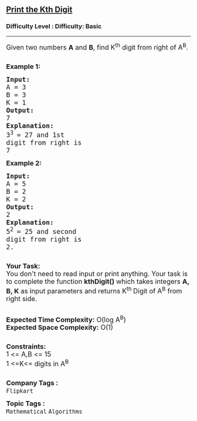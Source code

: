 <h2><a href="https://www.geeksforgeeks.org/problems/print-the-kth-digit3520/1?page=1&company=Flipkart&status=unsolved&sortBy=difficulty">Print the Kth Digit</a></h2><h3>Difficulty Level : Difficulty: Basic</h3><hr><div class="problems_problem_content__Xm_eO"><p><span style="font-size: 18px;">Given two numbers <strong>A</strong> and <strong>B</strong>, find K<sup>th</sup> digit from right of A<sup>B</sup>.</span><br>&nbsp;</p>
<p><span style="font-size: 18px;"><strong>Example 1:</strong></span></p>
<pre><span style="font-size: 18px;"><strong>Input:</strong>
A = 3
B = 3
K = 1
<strong>Output:</strong>
7
<strong>Explanation:</strong>
3<sup>3 </sup>= 27 and 1st
digit from right is 
7</span>
</pre>
<p><span style="font-size: 18px;"><strong>Example 2:</strong></span></p>
<pre><span style="font-size: 18px;"><strong>Input:</strong>
A = 5
B = 2
K = 2
<strong>Output:</strong>
2
<strong>Explanation:</strong>
5<sup>2 </sup>= 25 and second
digit from right is
2.</span>
</pre>
<p><br><span style="font-size: 18px;"><strong>Your Task:</strong><br>You don't need to read input or print anything. Your task is to complete the function <strong>kthDigit()</strong>&nbsp;which takes&nbsp;integers&nbsp;<strong>A, B, K</strong>&nbsp;as input parameters&nbsp;and returns K<sup>th&nbsp;</sup>Digit of A<sup>B</sup> from right side.</span><br>&nbsp;</p>
<p><span style="font-size: 18px;"><strong>Expected Time Complexity:</strong> O(log&nbsp;A<sup>B</sup></span><span style="font-size: 18px;">)</span><br><span style="font-size: 18px;"><strong>Expected Space Complexity:</strong> O(1)</span><br>&nbsp;</p>
<p><span style="font-size: 18px;"><strong>Constraints:</strong><br>1 &lt;= A,B&nbsp;&lt;= 15<br>1 &lt;=K&lt;= digits in A<sup>B</sup></span><br>&nbsp;</p></div><p><span style=font-size:18px><strong>Company Tags : </strong><br><code>Flipkart</code>&nbsp;<br><p><span style=font-size:18px><strong>Topic Tags : </strong><br><code>Mathematical</code>&nbsp;<code>Algorithms</code>&nbsp;